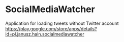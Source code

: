 # SocialMediaWatcher
Application for loading tweets without Twitter account
https://play.google.com/store/apps/details?id=pl.janusz.hain.socialmediawatcher
